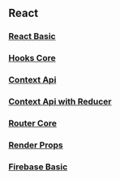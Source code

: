 ## React 

### [React Basic](basic-component/README.md)
### [Hooks Core](hooks-core/README.md)

### [Context Api](Context/context-booklist-reducer/README.md)
### [Context Api with Reducer](Context/context-api/README.md)

### [Router Core](router-core/README.md)

### [Render Props](hoc-render-props-hook/README.md)

### [Firebase Basic](docs/Firebase.md)